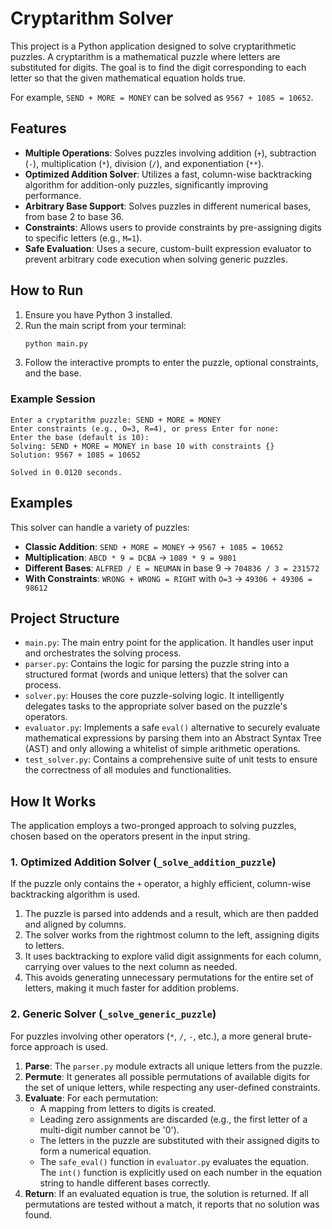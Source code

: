 # Cryptarithm Solver

This project is a Python application designed to solve cryptarithmetic puzzles. A cryptarithm is a mathematical puzzle where letters are substituted for digits. The goal is to find the digit corresponding to each letter so that the given mathematical equation holds true.

For example, `SEND + MORE = MONEY` can be solved as `9567 + 1085 = 10652`.

## Features

*   **Multiple Operations**: Solves puzzles involving addition (`+`), subtraction (`-`), multiplication (`*`), division (`/`), and exponentiation (`**`).
*   **Optimized Addition Solver**: Utilizes a fast, column-wise backtracking algorithm for addition-only puzzles, significantly improving performance.
*   **Arbitrary Base Support**: Solves puzzles in different numerical bases, from base 2 to base 36.
*   **Constraints**: Allows users to provide constraints by pre-assigning digits to specific letters (e.g., `M=1`).
*   **Safe Evaluation**: Uses a secure, custom-built expression evaluator to prevent arbitrary code execution when solving generic puzzles.

## How to Run

1.  Ensure you have Python 3 installed.
2.  Run the main script from your terminal:
    ```bash
    python main.py
    ```
3.  Follow the interactive prompts to enter the puzzle, optional constraints, and the base.

### Example Session

```
Enter a cryptarithm puzzle: SEND + MORE = MONEY
Enter constraints (e.g., O=3, R=4), or press Enter for none:
Enter the base (default is 10):
Solving: SEND + MORE = MONEY in base 10 with constraints {}
Solution: 9567 + 1085 = 10652

Solved in 0.0120 seconds.
```

## Examples

This solver can handle a variety of puzzles:

*   **Classic Addition**: `SEND + MORE = MONEY` -> `9567 + 1085 = 10652`
*   **Multiplication**: `ABCD * 9 = DCBA` -> `1089 * 9 = 9801`
*   **Different Bases**: `ALFRED / E = NEUMAN` in base 9 -> `704836 / 3 = 231572`
*   **With Constraints**: `WRONG + WRONG = RIGHT` with `O=3` -> `49306 + 49306 = 98612`

## Project Structure

*   `main.py`: The main entry point for the application. It handles user input and orchestrates the solving process.
*   `parser.py`: Contains the logic for parsing the puzzle string into a structured format (words and unique letters) that the solver can process.
*   `solver.py`: Houses the core puzzle-solving logic. It intelligently delegates tasks to the appropriate solver based on the puzzle's operators.
*   `evaluator.py`: Implements a safe `eval()` alternative to securely evaluate mathematical expressions by parsing them into an Abstract Syntax Tree (AST) and only allowing a whitelist of simple arithmetic operations.
*   `test_solver.py`: Contains a comprehensive suite of unit tests to ensure the correctness of all modules and functionalities.

## How It Works

The application employs a two-pronged approach to solving puzzles, chosen based on the operators present in the input string.

### 1. Optimized Addition Solver (`_solve_addition_puzzle`)

If the puzzle only contains the `+` operator, a highly efficient, column-wise backtracking algorithm is used.

1.  The puzzle is parsed into addends and a result, which are then padded and aligned by columns.
2.  The solver works from the rightmost column to the left, assigning digits to letters.
3.  It uses backtracking to explore valid digit assignments for each column, carrying over values to the next column as needed.
4.  This avoids generating unnecessary permutations for the entire set of letters, making it much faster for addition problems.

### 2. Generic Solver (`_solve_generic_puzzle`)

For puzzles involving other operators (`*`, `/`, `-`, etc.), a more general brute-force approach is used.

1.  **Parse**: The `parser.py` module extracts all unique letters from the puzzle.
2.  **Permute**: It generates all possible permutations of available digits for the set of unique letters, while respecting any user-defined constraints.
3.  **Evaluate**: For each permutation:
    *   A mapping from letters to digits is created.
    *   Leading zero assignments are discarded (e.g., the first letter of a multi-digit number cannot be '0').
    *   The letters in the puzzle are substituted with their assigned digits to form a numerical equation.
    *   The `safe_eval()` function in `evaluator.py` evaluates the equation. The `int()` function is explicitly used on each number in the equation string to handle different bases correctly.
4.  **Return**: If an evaluated equation is true, the solution is returned. If all permutations are tested without a match, it reports that no solution was found.
